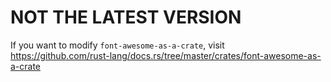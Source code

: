 # NOT THE LATEST VERSION

If you want to modify `font-awesome-as-a-crate`, visit https://github.com/rust-lang/docs.rs/tree/master/crates/font-awesome-as-a-crate
